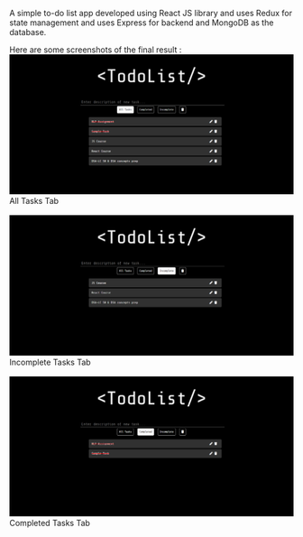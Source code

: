 A simple to-do list app developed using React JS library and uses Redux for state management and uses Express for backend and MongoDB as the database.

Here are some screenshots of the final result :
![All Tasks Tab](./Screenshots/AllTasksScreen.png)
<br>All Tasks Tab<br><br>
![Incomplete Tasks Tab](./Screenshots/InCompleteTasksScreen.png)
<br>Incomplete Tasks Tab<br><br>
![Completed Tasks Tab](./Screenshots/CompletedTasksScreen.png)
<br>Completed Tasks Tab<br><br>
